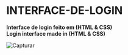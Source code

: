 # INTERFACE-DE-LOGIN
**Interface de login feito em (HTML & CSS)**
<br>
**Login interface made in (HTML & CSS)**

![Capturar](https://user-images.githubusercontent.com/112132360/209759231-47786965-10c5-4c0a-b456-dcd5058d707b.PNG)
